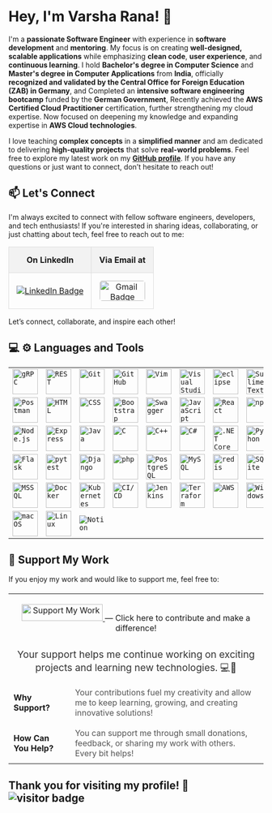# Hey, I'm Varsha Rana! 👋
I'm a **passionate Software Engineer** with experience in **software development** and **mentoring**. My focus is on creating **well-designed, scalable applications** while emphasizing **clean code**, **user experience**, and **continuous learning**. I hold **Bachelor's degree in Computer Science** and **Master's degree in Computer Applications** from **India**, officially **recognized and validated by the Central Office for Foreign Education (ZAB) in Germany**, and Completed an **intensive software engineering bootcamp** funded by the **German Government**, Recently achieved the **AWS Certified Cloud Practitioner** certification, further strengthening my cloud expertise. Now focused on deepening my knowledge and expanding expertise in **AWS Cloud technologies**.

I love teaching **complex concepts** in a **simplified manner** and am dedicated to delivering **high-quality projects** that solve **real-world problems**. Feel free to explore my latest work on my [**GitHub profile**](https://github.com/Vrana710). If you have any questions or just want to connect, don’t hesitate to reach out!

## 📫 Let's Connect
I'm always excited to connect with fellow software engineers, developers, and tech enthusiasts! If you're interested in sharing ideas, collaborating, or just chatting about tech, feel free to reach out to me:

<table style="border-collapse: collapse; width: 100%; text-align: center;">
  <tr style="background-color: #f2f2f2;">
    <th style="padding: 15px; border: 1px solid #ddd;">On LinkedIn</th>
    <th style="padding: 15px; border: 1px solid #ddd;">Via Email at</th>
<!-- <th style="padding: 15px; border: 1px solid #ddd;">Check out my Portfolio</th>-->
  </tr>
  <tr>
    <td style="padding: 15px; border: 1px solid #ddd;">
      <a href="https://www.linkedin.com/in/varsha-rana/">
        <img src="https://img.shields.io/badge/-Varsha%20Rana-0077B5?style=for-the-badge&logo=Linkedin&logoColor=white" alt="LinkedIn Badge">
      </a>
    </td>
    <td style="padding: 15px; border: 1px solid #ddd;">
      <a href="mailto:ranavarsha710@gmail.com">
        <img src="https://github.com/blackcater/blackcater/raw/main/images/social-gmail.svg" alt="Gmail Badge" width="90" height="40" style="border-radius: 5px;">
      </a>
    </td>
    <!--<td style="padding: 15px; border: 1px solid #ddd;">
      <a href="https://vrana710.github.io/Portfolio/">
        <img src="https://img.shields.io/badge/Portfolio-visit%20my%20site-FF5722?style=for-the-badge&logo=Google%20Chrome&logoColor=white" alt="Portfolio Badge">
      </a>
    </td>-->
  </tr>
</table>

Let’s connect, collaborate, and inspire each other!

## 💻 ⚙️ Languages and Tools
<div align="left">
	<table>
		<tr>
			<td><code><img width="50" src="https://user-images.githubusercontent.com/25181517/192107855-e669c777-9172-49c5-b7e0-404e29df0fee.png" alt="gRPC" title="gRPC"/></code></td>
			<td><code><img width="50" src="https://user-images.githubusercontent.com/25181517/192107858-fe19f043-c502-4009-8c47-476fc89718ad.png" alt="REST" title="REST"/></code></td>
			<td><code><img width="50" src="https://user-images.githubusercontent.com/25181517/192108372-f71d70ac-7ae6-4c0d-8395-51d8870c2ef0.png" alt="Git" title="Git"/></code></td>
			<td><code><img width="50" src="https://user-images.githubusercontent.com/25181517/192108374-8da61ba1-99ec-41d7-80b8-fb2f7c0a4948.png" alt="GitHub" title="GitHub"/></code></td>
			<td><code><img width="50" src="https://user-images.githubusercontent.com/25181517/192108889-232b3431-a585-4b36-a62d-9078bd3641d9.png" alt="Vim" title="Vim"/></code></td>
			<td><code><img width="50" src="https://user-images.githubusercontent.com/25181517/192108891-d86b6220-e232-423a-bf5f-90903e6887c3.png" alt="Visual Studio Code" title="Visual Studio Code"/></code></td>
			<td><code><img width="50" src="https://user-images.githubusercontent.com/25181517/192108892-6e9b5cdf-4e35-4a70-ad9a-801a93a07c1c.png" alt="eclipse" title="eclipse"/></code></td>
			<td><code><img width="50" src="https://user-images.githubusercontent.com/25181517/190887576-6653f877-8439-4521-82f3-403086ead892.png" alt="Sublime Text" title="Sublime Text"/></code></td>
		</tr>
		<tr>
			<td><code><img width="50" src="https://user-images.githubusercontent.com/25181517/192109061-e138ca71-337c-4019-8d42-4792fdaa7128.png" alt="Postman" title="Postman"/></code></td>
			<td><code><img width="50" src="https://user-images.githubusercontent.com/25181517/192158954-f88b5814-d510-4564-b285-dff7d6400dad.png" alt="HTML" title="HTML"/></code></td>
			<td><code><img width="50" src="https://user-images.githubusercontent.com/25181517/183898674-75a4a1b1-f960-4ea9-abcb-637170a00a75.png" alt="CSS" title="CSS"/></code></td>
			<td><code><img width="50" src="https://user-images.githubusercontent.com/25181517/183898054-b3d693d4-dafb-4808-a509-bab54cf5de34.png" alt="Bootstrap" title="Bootstrap"/></code></td>
			<td><code><img width="50" src="https://user-images.githubusercontent.com/25181517/186711335-a3729606-5a78-4496-9a36-06efcc74f800.png" alt="Swagger" title="Swagger"/></code></td>
			<td><code><img width="50" src="https://user-images.githubusercontent.com/25181517/117447155-6a868a00-af3d-11eb-9cfe-245df15c9f3f.png" alt="JavaScript" title="JavaScript"/></code></td>
			<td><code><img width="50" src="https://user-images.githubusercontent.com/25181517/183897015-94a058a6-b86e-4e42-a37f-bf92061753e5.png" alt="React" title="React"/></code></td>
			<td><code><img width="50" src="https://user-images.githubusercontent.com/25181517/121401671-49102800-c959-11eb-9f6f-74d49a5e1774.png" alt="npm" title="npm"/></code></td>
		</tr>
		<tr>
			<td><code><img width="50" src="https://user-images.githubusercontent.com/25181517/183568594-85e280a7-0d7e-4d1a-9028-c8c2209e073c.png" alt="Node.js" title="Node.js"/></code></td>
			<td><code><img width="50" src="https://user-images.githubusercontent.com/25181517/183859966-a3462d8d-1bc7-4880-b353-e2cbed900ed6.png" alt="Express" title="Express"/></code></td>
			<td><code><img width="50" src="https://user-images.githubusercontent.com/25181517/117201156-9a724800-adec-11eb-9a9d-3cd0f67da4bc.png" alt="Java" title="Java"/></code></td>
			<td><code><img width="50" src="https://user-images.githubusercontent.com/25181517/192106070-46255bcf-65e6-4c6b-a296-bf8d0d8fb2a7.png" alt="C" title="C"/></code></td>
			<td><code><img width="50" src="https://user-images.githubusercontent.com/25181517/192106073-90fffafe-3562-4ff9-a37e-c77a2da0ff58.png" alt="C++" title="C++"/></code></td>
			<td><code><img width="50" src="https://user-images.githubusercontent.com/25181517/121405384-444d7300-c95d-11eb-959f-913020d3bf90.png" alt="C#" title="C#"/></code></td>
			<td><code><img width="50" src="https://user-images.githubusercontent.com/25181517/121405754-b4f48f80-c95d-11eb-8893-fc325bde617f.png" alt=".NET Core" title=".NET Core"/></code></td>
			<td><code><img width="50" src="https://user-images.githubusercontent.com/25181517/183423507-c056a6f9-1ba8-4312-a350-19bcbc5a8697.png" alt="Python" title="Python"/></code></td>
		</tr>
		<tr>
			<td><code><img width="50" src="https://user-images.githubusercontent.com/25181517/183423775-2276e25d-d43d-4e58-890b-edbc88e915f7.png" alt="Flask" title="Flask"/></code></td>
			<td><code><img width="50" src="https://user-images.githubusercontent.com/25181517/184117132-9e89a93b-65fb-47c3-91e7-7d0f99e7c066.png" alt="pytest" title="pytest"/></code></td>
			<td><code><img width="50" src="https://github.com/marwin1991/profile-technology-icons/assets/62091613/9bf5650b-e534-4eae-8a26-8379d076f3b4" alt="Django" title="Django"/></code></td>
			<td><code><img width="50" src="https://user-images.githubusercontent.com/25181517/183570228-6a040b9f-3ddf-47a2-a201-743121dac664.png" alt="php" title="php"/></code></td>
			<td><code><img width="50" src="https://user-images.githubusercontent.com/25181517/117208740-bfb78400-adf5-11eb-97bb-09072b6bedfc.png" alt="PostgreSQL" title="PostgreSQL"/></code></td>
			<td><code><img width="50" src="https://user-images.githubusercontent.com/25181517/183896128-ec99105a-ec1a-4d85-b08b-1aa1620b2046.png" alt="MySQL" title="MySQL"/></code></td>
			<td><code><img width="50" src="https://user-images.githubusercontent.com/25181517/182884894-d3fa6ee0-f2b4-4960-9961-64740f533f2a.png" alt="redis" title="redis"/></code></td>
			<td><code><img width="50" src="https://github.com/marwin1991/profile-technology-icons/assets/136815194/82df4543-236b-4e45-9604-5434e3faab17" alt="SQLite" title="SQLite"/></code></td>
		</tr>
		<tr>
			<td><code><img width="50" src="https://github.com/marwin1991/profile-technology-icons/assets/19180175/3b371807-db7c-45b4-8720-c0cfc901680a" alt="MSSQL" title="MSSQL"/></code></td>
			<td><code><img width="50" src="https://user-images.githubusercontent.com/25181517/117207330-263ba280-adf4-11eb-9b97-0ac5b40bc3be.png" alt="Docker" title="Docker"/></code></td>
			<td><code><img width="50" src="https://user-images.githubusercontent.com/25181517/182534006-037f08b5-8e7b-4e5f-96b6-5d2a5558fa85.png" alt="Kubernetes" title="Kubernetes"/></code></td>
			<td><code><img width="50" src="https://user-images.githubusercontent.com/25181517/183868728-b2e11072-00a5-47e2-8a4e-4ebbb2b8c554.png" alt="CI/CD" title="CI/CD"/></code></td>
			<td><code><img width="50" src="https://user-images.githubusercontent.com/25181517/179090274-733373ef-3b59-4f28-9ecb-244bea700932.png" alt="Jenkins" title="Jenkins"/></code></td>
			<td><code><img width="50" src="https://user-images.githubusercontent.com/25181517/183345121-36788a6e-5462-424a-be67-af1ebeda79a2.png" alt="Terraform" title="Terraform"/></code></td>
			<td><code><img width="50" src="https://user-images.githubusercontent.com/25181517/183896132-54262f2e-6d98-41e3-8888-e40ab5a17326.png" alt="AWS" title="AWS"/></code></td>
			<td><code><img width="50" src="https://user-images.githubusercontent.com/25181517/186884150-05e9ff6d-340e-4802-9533-2c3f02363ee3.png" alt="Windows" title="Windows"/></code></td>
		</tr>
		<tr>
			<td><code><img width="50" src="https://user-images.githubusercontent.com/25181517/186884152-ae609cca-8cf1-4175-8d60-1ce1fa078ca2.png" alt="macOS" title="macOS"/></code></td>
			<td><code><img width="50" src="https://github.com/marwin1991/profile-technology-icons/assets/76662862/2481dc48-be6b-4ebb-9e8c-3b957efe69fa" alt="Linux" title="Linux"/></code></td>
   <td><code><img src="https://img.shields.io/badge/-000000?style=for-the-badge&logo=notion&logoColor=white" alt="Notion"/></code></td>
		</tr>
	</table>
</div>

## 🤝 Support My Work
If you enjoy my work and would like to support me, feel free to:
<table style="width: 100%; text-align: center; border-collapse: collapse; margin: 20px 0;">
  <tr>
    <td colspan="2" style="padding: 20px;">
	<a href="https://www.buymeacoffee.com/ranavarshan" target="_blank" rel="noopener noreferrer">
	  <img src="https://img.shields.io/badge/Support%20My%20Work-FFDD00?style=for-the-badge&logo=buy-me-a-coffee&logoColor=black" alt="Support My Work" height="33" width="160" />
	</a>— Click here to contribute and make a difference!
    </td>
  </tr>
  <tr>
    <td colspan="2" style="font-size: 1.2em; padding: 10px; color: #333;">
      Your support helps me continue working on exciting projects and learning new technologies. 💻🚀
    </td>
  </tr>
  <tr>
    <td style="padding: 10px; text-align: left; font-weight: bold;">Why Support?</td>
    <td style="padding: 10px; text-align: left; color: #555;">Your contributions fuel my creativity and allow me to keep learning, growing, and creating innovative solutions!</td>
  </tr>
  <tr>
    <td style="padding: 10px; text-align: left; font-weight: bold;">How Can You Help?</td>
    <td style="padding: 10px; text-align: left; color: #555;">You can support me through small donations, feedback, or sharing my work with others. Every bit helps!</td>
  </tr>
</table>


## Thank you for visiting my profile! 🌟 ![visitor badge](https://visitor-badge.laobi.icu/badge?page_id=Vrana710.visitor-badge&format=true)
